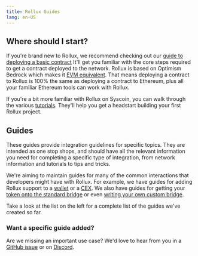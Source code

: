 ```yaml
---
title: Rollux Guides
lang: en-US
---
```


## Where should I start?

If you're brand new to Rollux, we recommend checking out our [guide to deploying a basic contract](https://github.com/sys-labs/rollux-tutorial/tree/main/getting-started)
It'll get you familiar with the core steps required to get a contract deployed to the network.
Rollux is based on Optimism Bedrock which makes it [EVM equivalent](https://medium.com/ethereum-optimism/introducing-evm-equivalence-5c2021deb306). That means deploying a contract to Rollux is 100% the same as deploying a contract to Ethereum, plus all your familiar Ethereum tools can work with Rollux.

If you're a bit more familiar with Rollux on Syscoin, you can walk through the various [tutorials](https://github.com/sys-labs/rollux-tutorial).
They'll help you get a headstart building your first Rollux project.


## Guides

These guides provide integration guidelines for specific topics.
They are intended as one stop shops, and should have all the relevant information you need for completing a specific type of integration, from network information and tutorials to tips and tricks.

We're aiming to maintain guides for many of the common interactions that developers might have with Rollux.
For example, we have guides for adding Rollux support to a [wallet](./wallet-dev.md) or a [CEX](./cex-dev.md).
We also have guides for getting your [token onto the standard bridge](https://github.com/sys-labs/rollux-tutorial/tree/main/standard-bridge-standard-token) or even [writing your own custom bridge](./bridge-dev.md).

Take a look at the list on the left for a complete list of the guides we've created so far.

### Want a specific guide added?

Are we missing an important use case?
We'd love to hear from you in a [GitHub issue](https://github.com/sys-labs/community-hub/issues) or on [Discord](https://discord.gg/rollux).
